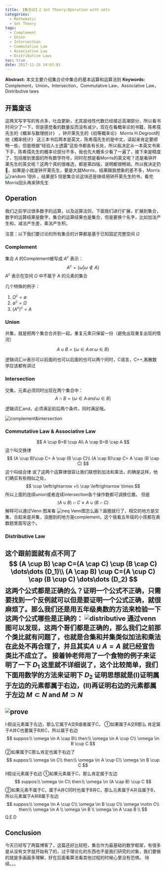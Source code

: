 ```yaml
---
title: 【集合论】2 Set Theory:Operation with sets
categories:
  - Mathematic
  - Set Theory
tags:
  - Complement
  - Union
  - Intersection
  - Commutative Law
  - Associative Law
  - Distributive Laws
toc: true
date: 2017-11-16 14:03:01
---
```


**Abstract:** 本文主要介绍集合论中集合的基本运算和运算法则
**Keywords:** Complement，Union，Intersection，Commutative Law，Associative Law，Distributive laws

<!--more-->
## 开篇废话
这两天写字写的有点多，吐血更新，尤其是线性代数已经接近高潮部分，所以看书时间少了一下，但是感觉看的数量反而没有减少，现在在看概率论的书籍，陈希孺先生的《概率与数理统计》 ，钟开莱先生的《初等概率论》 Morris H.Degroot的他《概率统计》 这三本书后两本是英文，陈希孺先生的是中文，读起来肯定要顺畅一些，但是根据“经验人士透露”这些书都各有长处，所以我决定从一本英文书来下手，陈希孺先生的概率论部分不多，我也先大概多少看了一遍了，接下来是精度了，包括推到里面的所有数学符号，同时在想是看Morris的英文呢？还是看钟开莱先生的英文呢？这两个真的很难选，都是第四版，说明都很畅销，所以我决定扔🎲，如果是小就是钟开莱先生，要是大就Morris，结果跟我想象的差不多，Morris
![random](Math-Set-Theory-Operations-with-Sets/random.png)
1到6 ，结果是5
但是集合论这块还是继续用钟开莱先生的书，看完Morris回头再来钟先生
## Operation
我们之前学过很多数字的运算，以及运算法则，下面我们进行扩展，扩展到集合，数字的运算结果是数字，集合的运算结果也是集合，但是要换个名字，比如加法产生和，减法产生差，乘法产生积。

 注意：以下我们要讨论的所有集合的计算都是基于已知固定完整空间 $\Omega$

### Complement
集合 $A$ 的Complement被写成 $A^c$ 表示：
$$
A^c=\{\omega | \omega \notin A\}
$$
$A^c$ 表示在空间 $\Omega$ 中不属于 $A$ 的元素的集合

几个特殊的例子：
1. $\Omega^c=\emptyset$
2. $\emptyset^c=\Omega$
3. $(A^c)^c=A$

### Union
并集，就是把两个集合合并到一起，重复元素只保留一份（避免出现重复出现的情况）

$$A \cup B=\{\omega \in A \, or\, \omega \in B\}$$

逻辑词汇or表示可以前面的也可以后面的也可以两个同时，C语言，C++,离散数学应该都有讲过

### Intersection
交集，元素必须同时出现在两个集合中：
$$A \cap B=\{\omega \in A \, and\, \omega \in B\}$$

逻辑词汇and，必须满足前后两个条件，同时满足哦。

![complement&intersection](Math-Set-Theory-Operations-with-Sets/complement_intersection.png)
### Commutative Law & Associative Law
$$
A \cup B=B \cup A\\
A \cap B=B \cap A
$$
这个叫交换律
$$
(A \cup B)\cup C= A \cup (B \cup C)\\
(A \cap B)\cap C= A \cap (B \cap C)
$$
这个叫结合律
说了这两个运算律很容让我们联想到加法和乘法，的确是这样，他们确实有些相似之处，
$$
\cup \leftrightarrow +\\
\cap \leftrightarrow \times
$$
所以上面的连续union或者连续intersection各个操作数都可调换位置。
但是
$$
(A \cup B )\cap C \neq  A \cup (B \cap C)
$$
解释可以通过Venn 图来看
![neq](Math-Set-Theory-Operations-with-Sets/neq.png)
Venn图怎么画？画圈就行了，相交的地方是交集，合起来是并集，没圈到的地方是complement，这个我看五年级的小孩都在奥数题里面写这个。

### Distributive Law
这个跟前面就有点不同了
$$
(A \cup B) \cap C=(A \cap C) \cup (B \cap C) \dots\dots (D_1)\\
(A \cap B) \cup C=(A \cup C) \cap (B \cup C) \dots\dots (D_2)
$$
这两个公式都是正确的么？证明一个公式不正确，只需要找到一个反例就可以但是要证明一个公式正确，就很麻烦了。那么我们还是用五年级奥数的方法来检验一下这两个公式哪些是正确的：
![distributive](Math-Set-Theory-Operations-with-Sets/distributive.png)
通过venn图可以发现，这两个哥们都是正确的，那么我们之前那个类比就有问题了，也就是合集和并集类似加法和乘法在此处不再合理了，并且其实$A \cup A =A$ 就已经宣告类比不成立了。
接着钟老师用了一个食物的例子来证明了一下 $D_1$ 这里就不详细说了，这个比较简单，我们下面用数学的方法来证明下 $D_2$ 证明思想就是(I)证明属于左边的元素都属于右边，(II)再证明右边的元素都属于左边 $M \subset N$ and $M \supset N$
-----
![prove](Math-Set-Theory-Operations-with-Sets/prove.png)
-----
I:假设元素属于左边，那么它属于A交B或者属于C。
①如果属于A交B那么 肯定属于A并C也要属于B并C，所以属于右边
$$
suppos:\\
\omega \in A \cap B\\
then:\\
\omega \in A \cup C\\
\omega \in B \cup C
$$
②如果属于C那么肯定也属于右边了
$$
suppos:\\
\omega \in C\\
then:\\
\omega \in A \cup C\\
\omega \in B \cup C
$$
II假设元素属于右边
①如果元素属于C，那么肯定属于左边
$$
suppos:\\
\omega \in C\\
then:\\
\omega \in (A \cap B) \cup C
$$
②如果元素不属于C，属于A并C同时也属于B并C，那么元素属于A并且属于B，所以元素属于A并B属于左边
$$
suppos:\\
\omega \in A \cup C\\
\omega \in B \cup C\\
\omega \notin C\\
then:\\
\omega \in A \\
\omega \in B \\
\omega \in A \cap B \\
$$
Q.E.D

## Conclusion
今天已经写了两篇博客了，这篇还好比较短，集合作为最基础的数学框架，有很多是从没有文字就开始有了的，过于理论化的东西也不是我们研究的对象，我们要做的就是多画画多理解，好在后面看算法看其他过程的时候心里没有恐惧。
待续。。。
